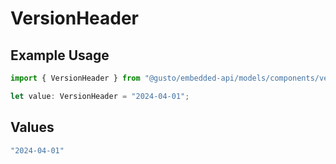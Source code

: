 # VersionHeader

## Example Usage

```typescript
import { VersionHeader } from "@gusto/embedded-api/models/components/versionheader.js";

let value: VersionHeader = "2024-04-01";
```

## Values

```typescript
"2024-04-01"
```